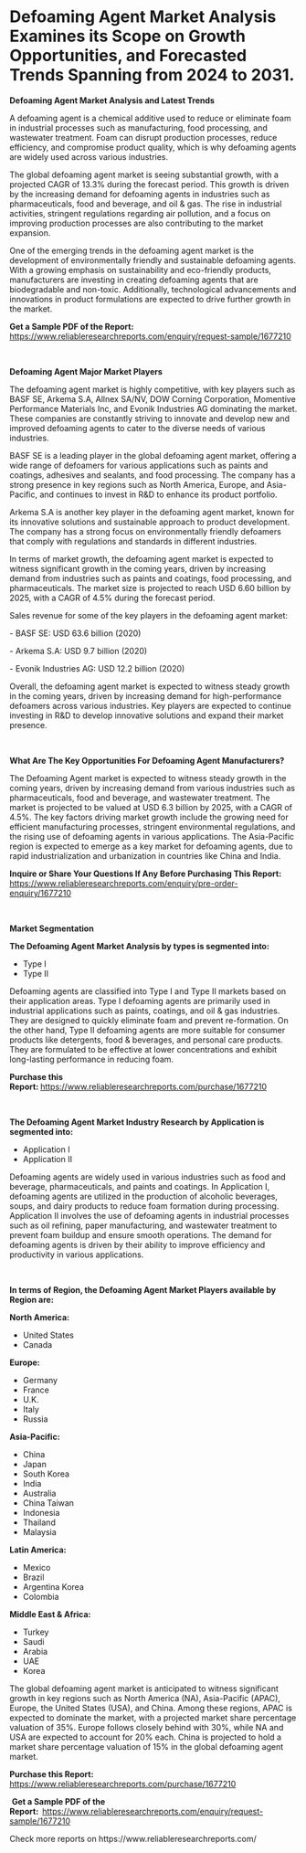 <p><h1>Defoaming Agent Market Analysis Examines its Scope on Growth Opportunities, and Forecasted Trends Spanning from 2024 to 2031.</h1></p><p><strong>Defoaming Agent Market Analysis and Latest Trends</strong></p>
<p><p>A defoaming agent is a chemical additive used to reduce or eliminate foam in industrial processes such as manufacturing, food processing, and wastewater treatment. Foam can disrupt production processes, reduce efficiency, and compromise product quality, which is why defoaming agents are widely used across various industries.</p><p>The global defoaming agent market is seeing substantial growth, with a projected CAGR of 13.3% during the forecast period. This growth is driven by the increasing demand for defoaming agents in industries such as pharmaceuticals, food and beverage, and oil & gas. The rise in industrial activities, stringent regulations regarding air pollution, and a focus on improving production processes are also contributing to the market expansion.</p><p>One of the emerging trends in the defoaming agent market is the development of environmentally friendly and sustainable defoaming agents. With a growing emphasis on sustainability and eco-friendly products, manufacturers are investing in creating defoaming agents that are biodegradable and non-toxic. Additionally, technological advancements and innovations in product formulations are expected to drive further growth in the market.</p></p>
<p><strong>Get a Sample PDF of the Report:&nbsp;</strong> <a href="https://www.reliableresearchreports.com/enquiry/request-sample/1677210">https://www.reliableresearchreports.com/enquiry/request-sample/1677210</a></p>
<p>&nbsp;</p>
<p><strong>Defoaming Agent Major Market Players</strong></p>
<p><p>The defoaming agent market is highly competitive, with key players such as BASF SE, Arkema S.A, Allnex SA/NV, DOW Corning Corporation, Momentive Performance Materials Inc, and Evonik Industries AG dominating the market. These companies are constantly striving to innovate and develop new and improved defoaming agents to cater to the diverse needs of various industries.</p><p>BASF SE is a leading player in the global defoaming agent market, offering a wide range of defoamers for various applications such as paints and coatings, adhesives and sealants, and food processing. The company has a strong presence in key regions such as North America, Europe, and Asia-Pacific, and continues to invest in R&D to enhance its product portfolio.</p><p>Arkema S.A is another key player in the defoaming agent market, known for its innovative solutions and sustainable approach to product development. The company has a strong focus on environmentally friendly defoamers that comply with regulations and standards in different industries.</p><p>In terms of market growth, the defoaming agent market is expected to witness significant growth in the coming years, driven by increasing demand from industries such as paints and coatings, food processing, and pharmaceuticals. The market size is projected to reach USD 6.60 billion by 2025, with a CAGR of 4.5% during the forecast period.</p><p>Sales revenue for some of the key players in the defoaming agent market:</p><p>- BASF SE: USD 63.6 billion (2020)</p><p>- Arkema S.A: USD 9.7 billion (2020)</p><p>- Evonik Industries AG: USD 12.2 billion (2020)</p><p>Overall, the defoaming agent market is expected to witness steady growth in the coming years, driven by increasing demand for high-performance defoamers across various industries. Key players are expected to continue investing in R&D to develop innovative solutions and expand their market presence.</p></p>
<p>&nbsp;</p>
<p><strong>What Are The Key Opportunities For Defoaming Agent Manufacturers?</strong></p>
<p><p>The Defoaming Agent market is expected to witness steady growth in the coming years, driven by increasing demand from various industries such as pharmaceuticals, food and beverage, and wastewater treatment. The market is projected to be valued at USD 6.3 billion by 2025, with a CAGR of 4.5%. The key factors driving market growth include the growing need for efficient manufacturing processes, stringent environmental regulations, and the rising use of defoaming agents in various applications. The Asia-Pacific region is expected to emerge as a key market for defoaming agents, due to rapid industrialization and urbanization in countries like China and India.</p></p>
<p><strong>Inquire or Share Your Questions If Any Before Purchasing This Report:</strong> <a href="https://www.reliableresearchreports.com/enquiry/pre-order-enquiry/1677210">https://www.reliableresearchreports.com/enquiry/pre-order-enquiry/1677210</a></p>
<p>&nbsp;</p>
<p><strong>Market Segmentation</strong></p>
<p><strong>The Defoaming Agent Market Analysis by types is segmented into:</strong></p>
<p><ul><li>Type I</li><li>Type II</li></ul></p>
<p><p>Defoaming agents are classified into Type I and Type II markets based on their application areas. Type I defoaming agents are primarily used in industrial applications such as paints, coatings, and oil & gas industries. They are designed to quickly eliminate foam and prevent re-formation. On the other hand, Type II defoaming agents are more suitable for consumer products like detergents, food & beverages, and personal care products. They are formulated to be effective at lower concentrations and exhibit long-lasting performance in reducing foam.</p></p>
<p><strong>Purchase this Report:&nbsp;</strong><a href="https://www.reliableresearchreports.com/purchase/1677210">https://www.reliableresearchreports.com/purchase/1677210</a></p>
<p>&nbsp;</p>
<p><strong>The Defoaming Agent Market Industry Research by Application is segmented into:</strong></p>
<p><ul><li>Application I</li><li>Application II</li></ul></p>
<p><p>Defoaming agents are widely used in various industries such as food and beverage, pharmaceuticals, and paints and coatings. In Application I, defoaming agents are utilized in the production of alcoholic beverages, soups, and dairy products to reduce foam formation during processing. Application II involves the use of defoaming agents in industrial processes such as oil refining, paper manufacturing, and wastewater treatment to prevent foam buildup and ensure smooth operations. The demand for defoaming agents is driven by their ability to improve efficiency and productivity in various applications.</p></p>
<p>&nbsp;</p>
<p><strong>In terms of Region, the Defoaming Agent Market Players available by Region are:</strong></p>
<p>
    <p> <strong> North America: </strong>
        <ul>
            <li>United States</li>
            <li>Canada</li>
        </ul>
        </p> 
    <p> <strong> Europe: </strong>
        <ul>
            <li>Germany</li>
            <li>France</li>
            <li>U.K.</li>
            <li>Italy</li>
            <li>Russia</li>
        </ul>
        </p> 
    <p> <strong> Asia-Pacific: </strong>
        <ul>
            <li>China</li>
            <li>Japan</li>
            <li>South Korea</li>
            <li>India</li>
            <li>Australia</li>
            <li>China Taiwan</li>
            <li>Indonesia</li>
            <li>Thailand</li>
            <li>Malaysia</li>
        </ul>
        </p> 
    <p> <strong> Latin America: </strong>
        <ul>
            <li>Mexico</li>
            <li>Brazil</li>
            <li>Argentina Korea</li>
            <li>Colombia</li>
        </ul>
        </p> 
    <p> <strong> Middle East & Africa: </strong>
        <ul>
            <li>Turkey</li>
            <li>Saudi</li>
            <li>Arabia</li>
            <li>UAE</li>
            <li>Korea</li>
        </ul>
    </p>
    </p>
<p><p>The global defoaming agent market is anticipated to witness significant growth in key regions such as North America (NA), Asia-Pacific (APAC), Europe, the United States (USA), and China. Among these regions, APAC is expected to dominate the market, with a projected market share percentage valuation of 35%. Europe follows closely behind with 30%, while NA and USA are expected to account for 20% each. China is projected to hold a market share percentage valuation of 15% in the global defoaming agent market.</p></p>
<p><strong>Purchase this Report: </strong><a href="https://www.reliableresearchreports.com/purchase/1677210">https://www.reliableresearchreports.com/purchase/1677210</a></p>
<p>&nbsp;<strong>Get a Sample PDF of the Report:&nbsp;&nbsp;</strong><a href="https://www.reliableresearchreports.com/enquiry/request-sample/1677210">https://www.reliableresearchreports.com/enquiry/request-sample/1677210</a></p>
<p><strong></strong></p>
<p>Check more reports on https://www.reliableresearchreports.com/</p>